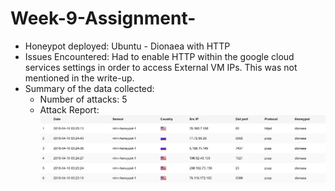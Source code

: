 # Week-9-Assignment-

   - Honeypot deployed: Ubuntu - Dionaea with HTTP
   - Issues Encountered: Had to enable HTTP within the google cloud services settings in order to access External VM IPs. This was not mentioned in the write-up. 
   - Summary of the data collected:
       -  Number of attacks: 5
       -  Attack Report: ![](https://github.com/jrs3ww/Week-9-Assignment-/blob/master/Attacks.JPG)
 

